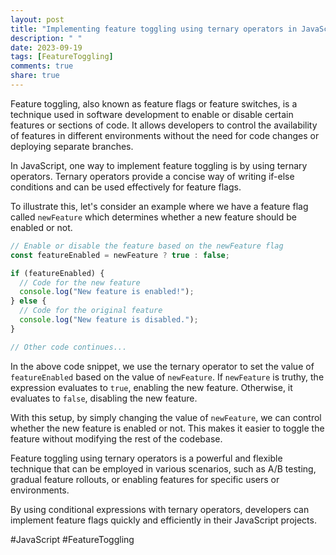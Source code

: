 ```yaml
---
layout: post
title: "Implementing feature toggling using ternary operators in JavaScript"
description: " "
date: 2023-09-19
tags: [FeatureToggling]
comments: true
share: true
---
```


Feature toggling, also known as feature flags or feature switches, is a technique used in software development to enable or disable certain features or sections of code. It allows developers to control the availability of features in different environments without the need for code changes or deploying separate branches.

In JavaScript, one way to implement feature toggling is by using ternary operators. Ternary operators provide a concise way of writing if-else conditions and can be used effectively for feature flags.

To illustrate this, let's consider an example where we have a feature flag called `newFeature` which determines whether a new feature should be enabled or not.

```javascript
// Enable or disable the feature based on the newFeature flag
const featureEnabled = newFeature ? true : false;

if (featureEnabled) {
  // Code for the new feature
  console.log("New feature is enabled!");
} else {
  // Code for the original feature
  console.log("New feature is disabled.");
}

// Other code continues...
```

In the above code snippet, we use the ternary operator to set the value of `featureEnabled` based on the value of `newFeature`. If `newFeature` is truthy, the expression evaluates to `true`, enabling the new feature. Otherwise, it evaluates to `false`, disabling the new feature.

With this setup, by simply changing the value of `newFeature`, we can control whether the new feature is enabled or not. This makes it easier to toggle the feature without modifying the rest of the codebase.

Feature toggling using ternary operators is a powerful and flexible technique that can be employed in various scenarios, such as A/B testing, gradual feature rollouts, or enabling features for specific users or environments.

By using conditional expressions with ternary operators, developers can implement feature flags quickly and efficiently in their JavaScript projects.

#JavaScript #FeatureToggling